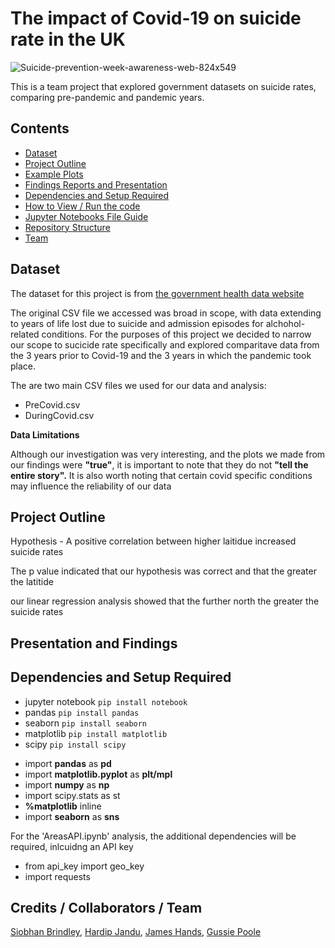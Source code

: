 # The impact of Covid-19 on suicide rate in the UK

![Suicide-prevention-week-awareness-web-824x549](https://user-images.githubusercontent.com/115706722/204639240-5241e6f1-d1eb-4871-bd40-3f665ee2e37f.jpg)

This is a team project that explored government datasets on suicide rates, comparing pre-pandemic and pandemic years.

## Contents

* [Dataset](#dataset-header)
* [Project Outline](#project-header)
* [Example Plots](#example-header)
* [Findings Reports and Presentation](#reports-header)
* [Dependencies and Setup Required](#dependencies-header)
* [How to View / Run the code](#how-header)
* [Jupyter Notebooks File Guide](#which-header)
* [Repository Structure](#structure-header)
* [Team](#team-header)

## <a id="dataset-header"></a>Dataset
The dataset for this project is from [the government health data website](https://fingertips.phe.org.uk/profile-group/mental-health/profile/suicide/data#page/9/gid/1938132828/pat/6/par/E12000001/ati/402/are/E08000024/iid/41001/age/285/sex/4/cat/-1/ctp/-1/yrr/3/cid/4/tbm/1/page-options/car-do-0) 

The original CSV file we accessed was broad in scope, with data extending to years of life lost due to suicide and admission episodes for alchohol-related conditions. For the purposes of this project we decided to narrow our scope to sucicide rate specifically and explored comparitave data from the 3 years prior to Covid-19 and the 3 years in which the pandemic took place. 

The are two main CSV files we used for our data and analysis:
* PreCovid.csv
* DuringCovid.csv


**Data Limitations**

Although our investigation was very interesting, and the plots we made from our findings were **"true"**, it is important to note that they do not **"tell the entire story".** It is also worth noting that certain covid specific conditions may influence the reliability of our data 

## <a id="project-header"></a>Project Outline


Hypothesis - A positive correlation between higher laitidue increased suicide rates 

The p value indicated that our hypothesis was correct and that the greater the latitide 

our linear regression analysis showed that the further north the greater the suicide rates

## <a id="reports-header"></a>Presentation and Findings


## <a id="dependencies-header"></a>Dependencies and Setup Required


* jupyter notebook `pip install notebook`
* pandas `pip install pandas`
* seaborn `pip install seaborn`
* matplotlib `pip install matplotlib`
* scipy `pip install scipy`

- import **pandas** as **pd**
- import **matplotlib.pyplot** as **plt/mpl**
- import **numpy** as **np**
- import scipy.stats as st
- **%matplotlib** inline
- import **seaborn** as **sns**

For the 'AreasAPI.ipynb' analysis, the additional dependencies will be required, inlcuidng an API key

* from api_key import geo_key
* import requests

## <a id="team-header"></a>Credits / Collaborators / Team
[Siobhan Brindley](https://github.com/SBrindley),
[Hardip Jandu](https://github.com/HJandu),
[James Hands](https://github.com/JamesHands18),
[Gussie Poole](https://github.com/gussiepoole)
